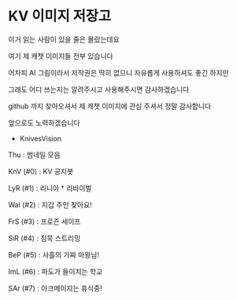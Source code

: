 # KV 이미지 저장고
이거 읽는 사람이 있을 줄은 몰랐는데요

여기 제 캐챗 이미지들 전부 있습니다

어차피 AI 그림이라서 저작권은 딱히 없으니
자유롭게 사용하셔도 좋긴 하지만

그래도 어디 쓰는지는 알려주시고 사용해주시면 감사하겠습니다

github 까지 찾아오셔서 제 캐챗 이미지에 관심 주셔서 정말 감사합니다

앞으로도 노력하겠습니다

- KnivesVision

Thu : 썸네일 모음

KnV (#0) : KV 공지봇

LyR (#1) : 리니아 † 리바이벌

Wal (#2) : 지갑 주인 찾아요!

FrS (#3) : 프로즌 세이프

SiR (#4) : 침묵 스트리밍

BeP (#5) : 사흘의 가짜 마왕님!

ImL (#6) : 파도가 들이치는 학교

SAr (#7) : 아크메이지는 휴식중!
